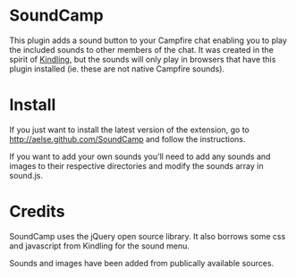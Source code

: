 SoundCamp
=========

This plugin adds a sound button to your Campfire chat enabling
you to play the included sounds to other members of the chat.
It was created in the spirit of
[Kindling](https://chrome.google.com/webstore/detail/abnakpmgckdkcpgbcejajjbllagggcif),
but the sounds will only play in browsers that have this plugin
installed (ie. these are not native Campfire sounds).

Install
=======

If you just want to install the latest version of the extension,
go to http://aelse.github.com/SoundCamp and follow the instructions.

If you want to add your own sounds you'll need to add any sounds
and images to their respective directories and modify the sounds
array in sound.js.

Credits
=======

SoundCamp uses the jQuery open source library. It also borrows
some css and javascript from Kindling for the sound menu.

Sounds and images have been added from publically available
sources.
